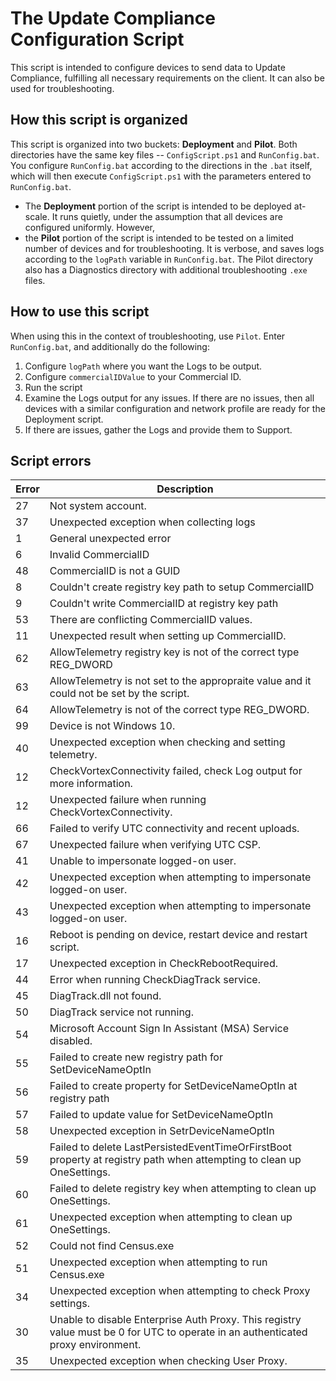 # The Update Compliance Configuration Script

This script is intended to configure devices to send data to Update Compliance, fulfilling all necessary requirements on the client. It can also be used for troubleshooting. 

## How this script is organized

This script is organized into two buckets: **Deployment** and **Pilot**. Both directories have the same key files -- `ConfigScript.ps1` and `RunConfig.bat`. You configure `RunConfig.bat` according to the directions in the `.bat` itself, which will then execute `ConfigScript.ps1` with the parameters entered to `RunConfig.bat`. 

* The **Deployment** portion of the script is intended to be deployed at-scale. It runs quietly, under the assumption that all devices are configured uniformly. However, 
* the **Pilot** portion of the script is intended to be tested on a limited number of devices and for troubleshooting. It is verbose, and saves logs according to the `logPath` variable in `RunConfig.bat`. The Pilot directory also has a Diagnostics directory with additional troubleshooting `.exe` files.


## How to use this script

When using this in the context of troubleshooting, use `Pilot`. Enter `RunConfig.bat`, and additionally do the following:

1. Configure `logPath` where you want the Logs to be output.
2. Configure `commercialIDValue` to your Commercial ID.
3. Run the script
4. Examine the Logs output for any issues. If there are no issues, then all devices with a similar configuration and network profile are ready for the Deployment script. 
5. If there are issues, gather the Logs and provide them to Support.


## Script errors


|Error  |Description  |
|---------|---------|
| 27    | Not system account. |
| 37    | Unexpected exception when collecting logs| 
| 1    | General unexpected error| 
| 6    | Invalid CommercialID| 
| 48    | CommercialID is not a GUID| 
| 8    | Couldn't create registry key path to setup CommercialID| 
| 9    | Couldn't write CommercialID at registry key path| 
| 53    | There are conflicting CommercialID values.| 
| 11    | Unexpected result when setting up CommercialID.| 
| 62    | AllowTelemetry registry key is not of the correct type REG_DWORD| 
| 63    | AllowTelemetry is not set to the appropraite value and it could not be set by the script.| 
| 64    | AllowTelemetry is not of the correct type REG_DWORD.| 
| 99    | Device is not Windows 10.| 
| 40    | Unexpected exception when checking and setting telemetry.| 
| 12    | CheckVortexConnectivity failed, check Log output for more information.| 
| 12    | Unexpected failure when running CheckVortexConnectivity.| 
| 66    | Failed to verify UTC connectivity and recent uploads.|  
| 67    | Unexpected failure when verifying UTC CSP.| 
| 41    | Unable to impersonate logged-on user.| 
| 42    | Unexpected exception when attempting to impersonate logged-on user.| 
| 43    | Unexpected exception when attempting to impersonate logged-on user.| 
| 16    | Reboot is pending on device, restart device and restart script.| 
| 17    | Unexpected exception in CheckRebootRequired.| 
| 44    | Error when running CheckDiagTrack service.| 
| 45    | DiagTrack.dll not found.| 
| 50    | DiagTrack service not running.| 
| 54    | Microsoft Account Sign In Assistant (MSA) Service disabled.| 
| 55    | Failed to create new registry path for SetDeviceNameOptIn| 
| 56    | Failed to create property for SetDeviceNameOptIn at registry path| 
| 57    | Failed to update value for SetDeviceNameOptIn| 
| 58    | Unexpected exception in SetrDeviceNameOptIn| 
| 59    | Failed to delete LastPersistedEventTimeOrFirstBoot property at registry path when attempting to clean up OneSettings.| 
| 60    | Failed to delete registry key when attempting to clean up OneSettings.| 
| 61    | Unexpected exception when attempting to clean up OneSettings.| 
| 52    | Could not find Census.exe| 
| 51    | Unexpected exception when attempting to run Census.exe| 
| 34    | Unexpected exception when attempting to check  Proxy settings.| 
| 30    | Unable to disable Enterprise Auth Proxy. This registry value must be 0 for UTC to operate in an authenticated proxy environment.| 
| 35    | Unexpected exception when checking User Proxy.| 


